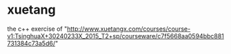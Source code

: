 # xuetang
the c++ exercise of 
"http://www.xuetangx.com/courses/course-v1:TsinghuaX+30240233X_2015_T2+sp/courseware/c7f5668aa0594bbc881731384c73a5d6/"
